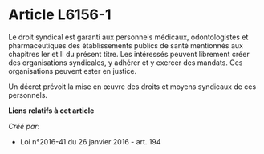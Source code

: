 # Article L6156-1

Le droit syndical est garanti aux personnels médicaux, odontologistes et pharmaceutiques des établissements publics de santé
mentionnés aux chapitres Ier et II du présent titre. Les intéressés peuvent librement créer des organisations syndicales, y
adhérer et y exercer des mandats. Ces organisations peuvent ester en justice. 

Un décret prévoit la mise en œuvre des droits et moyens syndicaux de ces personnels.

**Liens relatifs à cet article**

_Créé par_:

  - Loi n°2016-41 du 26 janvier 2016 - art. 194
